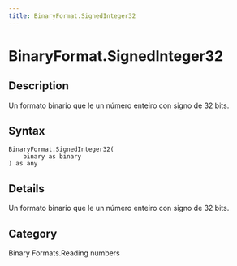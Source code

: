 ```yaml
---
title: BinaryFormat.SignedInteger32
---
```


# BinaryFormat.SignedInteger32


## Description

Un formato binario que le un número enteiro con signo de 32 bits.


## Syntax

```powerquery
BinaryFormat.SignedInteger32(
    binary as binary
) as any
```


## Details

Un formato binario que le un número enteiro con signo de 32 bits.



## Category
Binary Formats.Reading numbers
